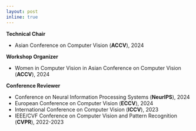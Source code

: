 ```yaml
---
layout: post
inline: true
---
```

**Technical Chair**
- Asian Conference on Computer Vision (**ACCV**), 2024

**Workshop Organizer**
- Women in Computer Vision in Asian Conference on Computer Vision (**ACCV**), 2024

**Conference Reviewer**
- Conference on Neural Information Processing Systems (**NeurIPS**), 2024
- European Conference on Computer Vision (**ECCV**), 2024
- International Conference on Computer Vision (**ICCV**), 2023
- IEEE/CVF Conference on Computer Vision and Pattern Recognition (**CVPR**), 2022-2023
